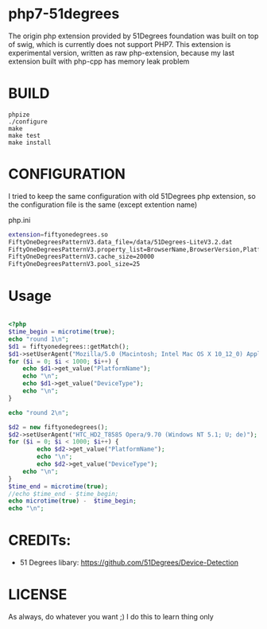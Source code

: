 # php7-51degrees

The origin php extension provided by 51Degrees foundation was built on top of swig, which is currently does not support PHP7.
This extension is experimental version, written as raw php-extension, because my last extension built with php-cpp has memory leak problem 


# BUILD


```
phpize
./configure
make
make test
make install 
```


# CONFIGURATION

I tried to keep the same configuration with old 51Degrees php extension, so the configuration file is the same (except extention name)


php.ini

```bash
extension=fiftyonedegrees.so
FiftyOneDegreesPatternV3.data_file=/data/51Degrees-LiteV3.2.dat
FiftyOneDegreesPatternV3.property_list=BrowserName,BrowserVersion,PlatformName,PlatformVersion,DeviceType,IsTablet,IsMobile,ScreenPixelsWidth,ScreenPixelsHeight
FiftyOneDegreesPatternV3.cache_size=20000
FiftyOneDegreesPatternV3.pool_size=25
```


# Usage



```php

<?php
$time_begin = microtime(true);
echo "round 1\n";
$d1 = fiftyonedegrees::getMatch();
$d1->setUserAgent("Mozilla/5.0 (Macintosh; Intel Mac OS X 10_12_0) AppleWebKit/537.36 (KHTML, like Gecko) Chrome/54.0.2840.98 Safari/537.36");
for ($i = 0; $i < 1000; $i++) {
	echo $d1->get_value("PlatformName");
	echo "\n";
	echo $d1->get_value("DeviceType");
	echo "\n";
}

echo "round 2\n";

$d2 = new fiftyonedegrees();
$d2->setUserAgent("HTC_HD2_T8585 Opera/9.70 (Windows NT 5.1; U; de)");
for ($i = 0; $i < 1000; $i++) {
        echo $d2->get_value("PlatformName");
        echo "\n";
        echo $d2->get_value("DeviceType");
	echo "\n";
}
$time_end = microtime(true);
//echo $time_end - $time_begin;
echo microtime(true) -  $time_begin;
echo "\n";

``` 




# CREDITs:

- 51 Degrees libary: https://github.com/51Degrees/Device-Detection


# LICENSE

As always, do whatever you want ;)
I do this to learn thing only



